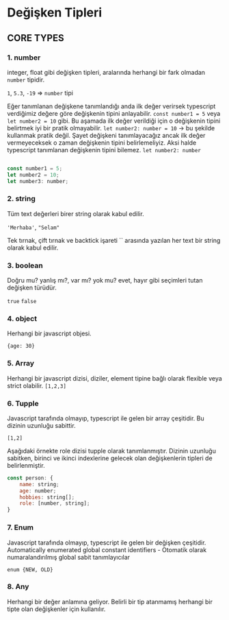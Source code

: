 # Değişken Tipleri 

## CORE TYPES

### 1. number
integer, float gibi değişken tipleri, aralarında herhangi bir fark olmadan `number` tipidir.

`1`, `5.3`, `-19` => `number` tipi

Eğer tanımlanan değişkene tanımlandığı anda ilk değer verirsek typescript verdiğimiz değere göre değişkenin tipini anlayabilir. 
`const number1 = 5` veya `let number2 = 10` gibi. Bu aşamada ilk değer verildiği için o değişkenin tipini belirtmek iyi bir pratik olmayabilir.
`let number2: number = 10` -> bu şekilde kullanmak pratik değil.
Şayet değişkeni tanımlayacağız ancak ilk değer vermeyeceksek o zaman değişkenin tipini belirlemeliyiz. Aksi halde typescript
tanımlanan değişkenin tipini bilemez. `let number2: number`

```js

const number1 = 5;
let number2 = 10;
let number3: number;

```

### 2. string
Tüm text değerleri birer string olarak kabul edilir. 

`'Merhaba'`, `"Selam"` 

Tek tırnak, çift tırnak ve backtick işareti `` arasında yazılan her text bir string olarak kabul edilir. 

### 3. boolean
Doğru mu? yanlış mı?, var mı? yok mu? evet, hayır gibi seçimleri tutan değişken türüdür.

`true` `false`

### 4. object
Herhangi bir javascript objesi. 

`{age: 30}`

### 5. Array
Herhangi bir javascript dizisi, diziler, element tipine bağlı olarak flexible veya strict olabilir. 
`[1,2,3]`

### 6. Tupple
Javascript tarafında olmayıp, typescript ile gelen bir array çeşitidir. Bu dizinin uzunluğu sabittir.

`[1,2]` 

Aşağıdaki örnekte role dizisi tupple olarak tanımlanmıştır. Dizinin uzunluğu sabitken, birinci ve ikinci
indexlerine gelecek olan değişkenlerin tipleri de belirlenmiştir.

```js
const person: {
    name: string;
    age: number;
    hobbies: string[];
    role: [number, string]; 
}
```

### 7. Enum
Javascript tarafında olmayıp, typescript ile gelen bir değişken çeşitidir.
Automatically enumerated global constant identifiers - 
Otomatik olarak numaralandırılmış global sabit tanımlayıcılar

`enum {NEW, OLD}`

### 8. Any
Herhangi bir değer anlamına geliyor. Belirli bir tip atanmamış herhangi bir tipte olan değişkenler için kullanılır.
